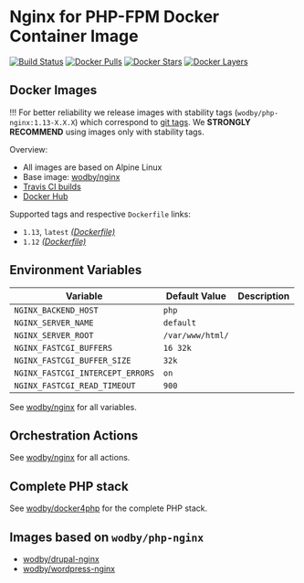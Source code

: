# Nginx for PHP-FPM Docker Container Image 

[![Build Status](https://travis-ci.org/wodby/php-nginx.svg?branch=master)](https://travis-ci.org/wodby/php-nginx)
[![Docker Pulls](https://img.shields.io/docker/pulls/wodby/php-nginx.svg)](https://hub.docker.com/r/wodby/php-nginx)
[![Docker Stars](https://img.shields.io/docker/stars/wodby/php-nginx.svg)](https://hub.docker.com/r/wodby/php-nginx)
[![Docker Layers](https://images.microbadger.com/badges/image/wodby/php-nginx.svg)](https://microbadger.com/images/wodby/php-nginx)

## Docker Images

!!! For better reliability we release images with stability tags (`wodby/php-nginx:1.13-X.X.X`) which correspond to [git tags](https://github.com/wodby/php-nginx/releases). We **STRONGLY RECOMMEND** using images only with stability tags. 

Overview:

* All images are based on Alpine Linux
* Base image: [wodby/nginx](https://github.com/wodby/nginx)
* [Travis CI builds](https://travis-ci.org/wodby/php-nginx) 
* [Docker Hub](https://hub.docker.com/r/wodby/php-nginx)

Supported tags and respective `Dockerfile` links:

* `1.13`, `latest` [_(Dockerfile)_](https://github.com/wodby/php-nginx/tree/master/Dockerfile)
* `1.12` [_(Dockerfile)_](https://github.com/wodby/php-nginx/tree/master/Dockerfile)

## Environment Variables

| Variable                         | Default Value    | Description |
| -------------------------------- | ---------------- | ----------- |
| `NGINX_BACKEND_HOST`             | `php`            |             |
| `NGINX_SERVER_NAME`              | `default`        |             |
| `NGINX_SERVER_ROOT`              | `/var/www/html/` |             |
| `NGINX_FASTCGI_BUFFERS`          | `16 32k`         |             |
| `NGINX_FASTCGI_BUFFER_SIZE`      | `32k`            |             |
| `NGINX_FASTCGI_INTERCEPT_ERRORS` | `on`             |             |
| `NGINX_FASTCGI_READ_TIMEOUT`     | `900`            |             |

See [wodby/nginx](https://github.com/wodby/nginx) for all variables.

## Orchestration Actions

See [wodby/nginx](https://github.com/wodby/nginx) for all actions.

## Complete PHP stack

See [wodby/docker4php](https://github.com/wodby/docker4php) for the complete PHP stack.

## Images based on `wodby/php-nginx`

* [wodby/drupal-nginx](https://github.com/wodby/drupal-nginx)
* [wodby/wordpress-nginx](https://github.com/wodby/wordpress-nginx)
